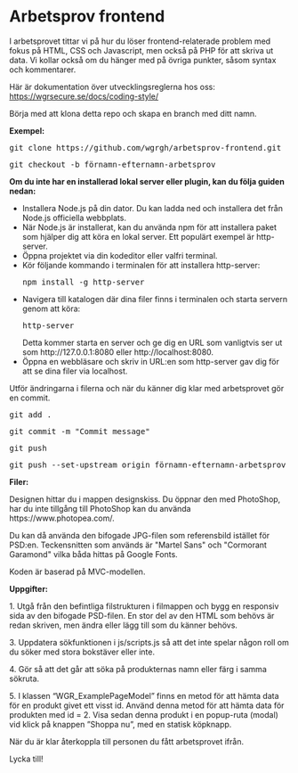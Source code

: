 <h1>Arbetsprov frontend</h1>

<p>I arbetsprovet tittar vi p&aring; hur du l&ouml;ser frontend-relaterade problem med fokus p&aring; HTML, CSS och Javascript, men ocks&aring; p&aring; PHP f&ouml;r att skriva ut data. Vi kollar ocks&aring; om du h&auml;nger med p&aring; &ouml;vriga punkter, s&aring;som syntax och kommentarer.</p>

<p>H&auml;r &auml;r dokumentation &ouml;ver utvecklingsreglerna hos oss: <a href="https://wgrsecure.se/docs/coding-style/">https://wgrsecure.se/docs/coding-style/</a></p>

<p>B&ouml;rja med att klona detta repo och skapa en branch med ditt namn.</p>

<p><strong>Exempel:</strong></p>

<pre>git clone https://github.com/wgrgh/arbetsprov-frontend.git</pre>

<pre>git checkout -b f&ouml;rnamn-efternamn-arbetsprov</pre>

<p><strong>Om du inte har en installerad lokal server eller plugin, kan du f&ouml;lja guiden nedan:</strong></p>

<ul>
	<li>Installera Node.js&nbsp;p&aring; din dator. Du kan ladda ned och installera det fr&aring;n Node.js officiella webbplats.</li>
	<li>N&auml;r Node.js &auml;r installerat, kan du anv&auml;nda npm f&ouml;r att installera paket som hj&auml;lper dig att k&ouml;ra en lokal server. Ett popul&auml;rt exempel &auml;r http-server.</li>
	<li>Öppna projektet via din kodeditor eller valfri terminal.</li>
	<li>K&ouml;r f&ouml;ljande kommando i terminalen f&ouml;r att installera http-server:<br>
	<pre>npm install -g http-server</pre></li>
	<li>Navigera till katalogen d&auml;r dina filer finns i terminalen och starta servern genom att k&ouml;ra:<br>
	<pre>http-server</pre>
  Detta kommer starta en server och ge dig en URL som vanligtvis ser ut som http://127.0.0.1:8080 eller http://localhost:8080.</li>
	<li>&Ouml;ppna en webbl&auml;sare och skriv in URL:en som http-server gav dig f&ouml;r att se dina filer via localhost.</li>
</ul>

<p>Utf&ouml;r &auml;ndringarna i filerna och n&auml;r du k&auml;nner dig klar med arbetsprovet g&ouml;r en commit.&nbsp;<br>
<pre>git add .</pre></p>
<pre>git commit -m &quot;Commit message&quot;</pre>
<pre>git push&nbsp;</pre>
<pre>git push --set-upstream origin&nbsp;f&ouml;rnamn-efternamn-arbetsprov</pre>

<p><strong>Filer:</strong></p>

<p>Designen hittar du i mappen designskiss. Du &ouml;ppnar den med PhotoShop, har du inte tillg&aring;ng till PhotoShop kan du anv&auml;nda https://www.photopea.com/.</p>

<p>Du kan d&aring; anv&auml;nda den bifogade JPG-filen som referensbild ist&auml;llet f&ouml;r PSD:en. Teckensnitten som anv&auml;nds &auml;r &quot;Martel Sans&quot; och &quot;Cormorant Garamond&quot; vilka b&aring;da hittas p&aring; Google Fonts.</p>

<p>Koden &auml;r baserad p&aring; MVC-modellen.</p>

<p><strong>Uppgifter: &nbsp;</strong></p>

<p>1. Utg&aring; fr&aring;n den befintliga filstrukturen i filmappen och bygg en responsiv sida av den bifogade PSD-filen. En stor del av den HTML som beh&ouml;vs &auml;r redan skriven, men &auml;ndra eller l&auml;gg till som du k&auml;nner beh&ouml;vs.</p>

<p>3. Uppdatera s&ouml;kfunktionen i js/scripts.js s&aring; att det inte spelar n&aring;gon roll om du s&ouml;ker med stora bokst&auml;ver eller inte.</p>

<p>4. G&ouml;r s&aring; att det g&aring;r att s&ouml;ka p&aring; produkternas namn eller f&auml;rg i samma s&ouml;kruta.</p>

<p>5. I klassen &ldquo;WGR_ExamplePageModel&rdquo; finns en metod f&ouml;r att h&auml;mta data f&ouml;r en produkt givet ett visst id. Anv&auml;nd denna metod f&ouml;r att h&auml;mta data f&ouml;r produkten med id = 2. Visa sedan denna produkt i en popup-ruta (modal) vid klick p&aring; knappen &rdquo;Shoppa nu&rdquo;, med en statisk k&ouml;pknapp.</p>

<p>N&auml;r du &auml;r klar &aring;terkoppla till personen du f&aring;tt arbetsprovet ifr&aring;n.</p>

<p>Lycka till!</p>
